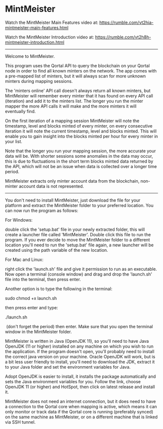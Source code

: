 # MintMeister


Watch the MintMeister Main Features video at: https://rumble.com/vt2hia-mintmeister-main-features.html

Watch the MintMeister Introduction video at:  https://rumble.com/vt2h8h-mintmeister-introduction.html

---

Welcome to MintMeister.

This program uses the Qortal API to query the blockchain on your Qortal node in order to find all known minters on the network. The app comes with a pre-mapped list of minters, but it will always scan for more unknown minters during mapping sessions.

The 'minters online' API call doesn't always return all known minters, but MintMeister will remember every minter that it has found on every API call (iteration) and add it to the minters list. The longer you run the minter mapper the more API calls it will make and the more minters it will eventually find.

On the first iteration of a mapping session MintMeister will note the timestamp, level and blocks minted of every minter, on every consecutive iteration it will note the current timestamp, level and blocks minted. This will enable you to gain insight into the blocks minted per hour for every minter in your list.

Note that the longer you run your mapping session, the more accurate your data will be. With shorter sessions some anomalies in the data may occur, this is due to fluctuations in the short term blocks minted data returned by the API, which will not be an issue when data is collected over a longer time period.

MintMeister extracts only minter account data from the blockchain, non-minter account data is not represented.

---

You don't need to install MintMeister, just download the file for your platform and extract the MintMeister folder to your preferred location. You can now run the program as follows:

For Windows:

double click the 'setup.bat' file in your newly extracted folder, this will create a launcher file called 'MintMeister'. Double click this file to run the program. If you ever decide to move the MintMeister folder to a different location you'll need to run the 'setup.bat' file again, a new launcher will be created using the path variable of the new location.

For Mac and Linux:

right click the 'launch.sh' file and give it permission to run as an executable. Now open a terminal (console window) and drag and drop the 'launch.sh' file into the terminal, then press enter. 

Another option is to type the following in the terminal:

sudo chmod +x launch.sh

then press enter and type:

./launch.sh

 (don't forget the period) then enter. Make sure that you open the terminal window in the MintMeister folder.

MintMeister is written in Java (OpenJDK 11), so you'll need to have Java OpenJDK (11 or higher) installed on any machine on which you wish to run the application. If the program doesn't open, you'll probably need to install the correct java version on your machine. Oracle OpenJDK will work, but is a bit less user friendly to install, you'll need to download the JDK, extract it to your Java folder and set the environment variables for Java. 

Adopt OpenJDK is easier to install, it installs the package automatically and sets the Java environment variables for you. Follow the link, choose OpenJDK 11 (or higher) and HotSpot, then click on latest release and install it. 

MintMeister does not need an internet connection, but it does need to have a connection to the Qortal core when mapping is active, which means it can only monitor or track data if the Qortal core is running (preferably synced) on the same machine as MintMeister,  or on a different machine that is linked via SSH tunnel. 

